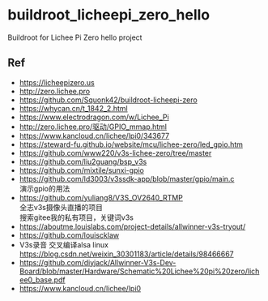 # buildroot_licheepi_zero_hello
Buildroot for Lichee Pi Zero hello project

## Ref  
* https://licheepizero.us  
* http://zero.lichee.pro  
* https://github.com/Squonk42/buildroot-licheepi-zero  
* https://whycan.cn/t_1842_2.html  
* https://www.electrodragon.com/w/Lichee_Pi  
* http://zero.lichee.pro/驱动/GPIO_mmap.html  
* https://www.kancloud.cn/lichee/lpi0/343677  
* https://steward-fu.github.io/website/mcu/lichee-zero/led_gpio.htm  
* https://github.com/www220/v3s-lichee-zero/tree/master  
* https://github.com/liu2guang/bsp_v3s  
* https://github.com/mixtile/sunxi-gpio  
* https://github.com/ld3003/v3ssdk-app/blob/master/gpio/main.c  
演示gpio的用法  
* https://github.com/yuliang8/V3S_OV2640_RTMP  
全志v3s摄像头直播的项目  
搜索gitee我的私有项目，关键词v3s  
* https://aboutme.louislabs.com/project-details/allwinner-v3s-tryout/  
* https://github.com/louiscklaw  
* V3s录音 交叉编译alsa linux  
https://blog.csdn.net/weixin_30301183/article/details/98466667  
* https://github.com/diyjack/Allwinner-V3s-Dev-Board/blob/master/Hardware/Schematic%20Lichee%20pi%20zero/lichee0_base.pdf  
* https://www.kancloud.cn/lichee/lpi0  
